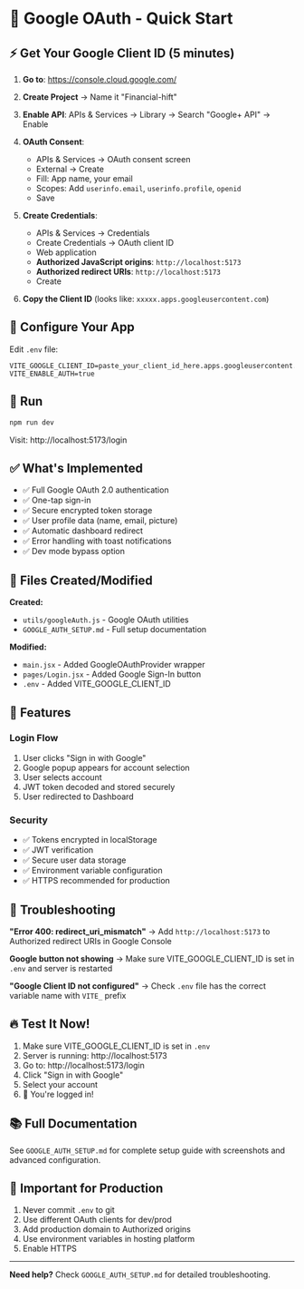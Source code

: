 # 🚀 Google OAuth - Quick Start

## ⚡ Get Your Google Client ID (5 minutes)

1. **Go to**: https://console.cloud.google.com/
2. **Create Project** → Name it "Financial-hift"
3. **Enable API**: APIs & Services → Library → Search "Google+ API" → Enable
4. **OAuth Consent**:
   - APIs & Services → OAuth consent screen
   - External → Create
   - Fill: App name, your email
   - Scopes: Add `userinfo.email`, `userinfo.profile`, `openid`
   - Save

5. **Create Credentials**:
   - APIs & Services → Credentials
   - Create Credentials → OAuth client ID
   - Web application
   - **Authorized JavaScript origins**: `http://localhost:5173`
   - **Authorized redirect URIs**: `http://localhost:5173`
   - Create

6. **Copy the Client ID** (looks like: `xxxxx.apps.googleusercontent.com`)

## 🔧 Configure Your App

Edit `.env` file:
```env
VITE_GOOGLE_CLIENT_ID=paste_your_client_id_here.apps.googleusercontent.com
VITE_ENABLE_AUTH=true
```

## 🏃 Run

```bash
npm run dev
```

Visit: http://localhost:5173/login

## ✅ What's Implemented

- ✅ Full Google OAuth 2.0 authentication
- ✅ One-tap sign-in
- ✅ Secure encrypted token storage
- ✅ User profile data (name, email, picture)
- ✅ Automatic dashboard redirect
- ✅ Error handling with toast notifications
- ✅ Dev mode bypass option

## 📁 Files Created/Modified

**Created:**
- `utils/googleAuth.js` - Google OAuth utilities
- `GOOGLE_AUTH_SETUP.md` - Full setup documentation

**Modified:**
- `main.jsx` - Added GoogleOAuthProvider wrapper
- `pages/Login.jsx` - Added Google Sign-In button
- `.env` - Added VITE_GOOGLE_CLIENT_ID

## 🎨 Features

### Login Flow
1. User clicks "Sign in with Google"
2. Google popup appears for account selection
3. User selects account
4. JWT token decoded and stored securely
5. User redirected to Dashboard

### Security
- ✅ Tokens encrypted in localStorage
- ✅ JWT verification
- ✅ Secure user data storage
- ✅ Environment variable configuration
- ✅ HTTPS recommended for production

## 🐛 Troubleshooting

**"Error 400: redirect_uri_mismatch"**
→ Add `http://localhost:5173` to Authorized redirect URIs in Google Console

**Google button not showing**
→ Make sure VITE_GOOGLE_CLIENT_ID is set in `.env` and server is restarted

**"Google Client ID not configured"**
→ Check `.env` file has the correct variable name with `VITE_` prefix

## 🔥 Test It Now!

1. Make sure VITE_GOOGLE_CLIENT_ID is set in `.env`
2. Server is running: http://localhost:5173
3. Go to: http://localhost:5173/login
4. Click "Sign in with Google"
5. Select your account
6. 🎉 You're logged in!

## 📚 Full Documentation

See `GOOGLE_AUTH_SETUP.md` for complete setup guide with screenshots and advanced configuration.

## 🚨 Important for Production

1. Never commit `.env` to git
2. Use different OAuth clients for dev/prod
3. Add production domain to Authorized origins
4. Use environment variables in hosting platform
5. Enable HTTPS

---

**Need help?** Check `GOOGLE_AUTH_SETUP.md` for detailed troubleshooting.
